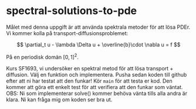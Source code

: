 # spectral-solutions-to-pde

Målet med denna uppgift är att använda spektrala metoder för att lösa PDEr. Vi kommer kolla på transport-diffusionsproblemet:

$$
 \partial_t u - \lambda \Delta u + \overline{b}\cdot \nabla u = f
$$

På en periodisk domän $[0,1]^2$.

 Kurs SF1693, vi undersöker en spektral metod för att lösa transport + diffusion.
 Välj en funktion och implementera. Pusha sedan koden till github efter att ni har testat att den funkar!
 Kör ``main`` för att testa er kod. Den kommer att göra ett enkelt test för att verifiera att den funkar som väntat.
 OBS: Ni som implementerar solve() kommer behöva vänta tills alla andra är klara. Ni kan fråga mig om koden ser bra ut.
 
